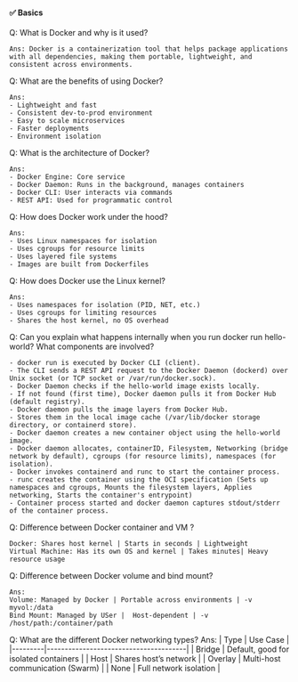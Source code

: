 #### ✅ Basics
Q: What is Docker and why is it used?
```
Ans: Docker is a containerization tool that helps package applications with all dependencies, making them portable, lightweight, and consistent across environments.
```
Q: What are the benefits of using Docker?
```
Ans:
- Lightweight and fast
- Consistent dev-to-prod environment
- Easy to scale microservices
- Faster deployments
- Environment isolation
```
Q: What is the architecture of Docker?
```
Ans:
- Docker Engine: Core service
- Docker Daemon: Runs in the background, manages containers
- Docker CLI: User interacts via commands
- REST API: Used for programmatic control
```
Q: How does Docker work under the hood?
```
Ans:
- Uses Linux namespaces for isolation
- Uses cgroups for resource limits
- Uses layered file systems
- Images are built from Dockerfiles
```
Q: How does Docker use the Linux kernel?
```
Ans:
- Uses namespaces for isolation (PID, NET, etc.)
- Uses cgroups for limiting resources
- Shares the host kernel, no OS overhead
```
Q: Can you explain what happens internally when you run docker run hello-world? What components are involved?
```
- docker run is executed by Docker CLI (client).
- The CLI sends a REST API request to the Docker Daemon (dockerd) over Unix socket (or TCP socket or /var/run/docker.sock).
- Docker Daemon checks if the hello-world image exists locally.
- If not found (first time), Docker daemon pulls it from Docker Hub (default registry).
- Docker daemon pulls the image layers from Docker Hub.
- Stores them in the local image cache (/var/lib/docker storage directory, or containerd store).
- Docker daemon creates a new container object using the hello-world image.
- Docker daemon allocates, containerID, Filesystem, Networking (bridge network by default), cgroups (for resource limits), namespaces (for isolation).
- Docker invokes containerd and runc to start the container process.
- runc creates the container using the OCI specification (Sets up namespaces and cgroups, Mounts the filesystem layers, Applies networking, Starts the container's entrypoint)
- Container process started and docker daemon captures stdout/stderr of the container process. 
```

Q: Difference between Docker container and VM ?
```
Docker:	Shares host kernel | Starts in seconds | Lightweight
Virtual Machine: Has its own OS and kernel | Takes minutes| Heavy resource usage
```
Q: Difference between Docker volume and bind mount?
```
Ans:
Volume:	Managed by Docker | Portable across environments | -v myvol:/data
Bind Mount: Managed by USer |  Host-dependent | -v /host/path:/container/path
```
Q: What are the different Docker networking types?
Ans:
| Type	  |   Use Case                            |
|---------|---------------------------------------|
| Bridge  |	Default, good for isolated containers |
| Host	  |  Shares host’s network                |
| Overlay	| Multi-host communication (Swarm)      |
| None	  | Full network isolation                |
